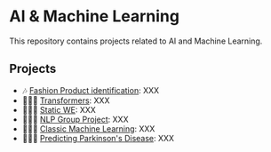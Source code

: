 # AI & Machine Learning
This repository contains projects related to AI and Machine Learning.

## Projects
- 🎶 [Fashion Product identification](LINK): XXX
- 👩🏽‍💼 [Transformers](LINK): XXX
- 👩🏽‍💼 [Static WE](LINK): XXX
- 👩🏽‍💼 [NLP Group Project](LINK): XXX
- 👩🏽‍💼 [Classic Machine Learning](LINK): XXX
- 👩🏽‍💼 [Predicting Parkinson's Disease](LINK): XXX

